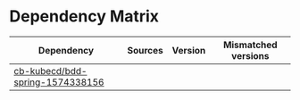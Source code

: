 # Dependency Matrix

Dependency | Sources | Version | Mismatched versions
---------- | ------- | ------- | -------------------
[cb-kubecd/bdd-spring-1574338156](https://github.com/cb-kubecd/bdd-spring-1574338156.git) |  | []() | 
